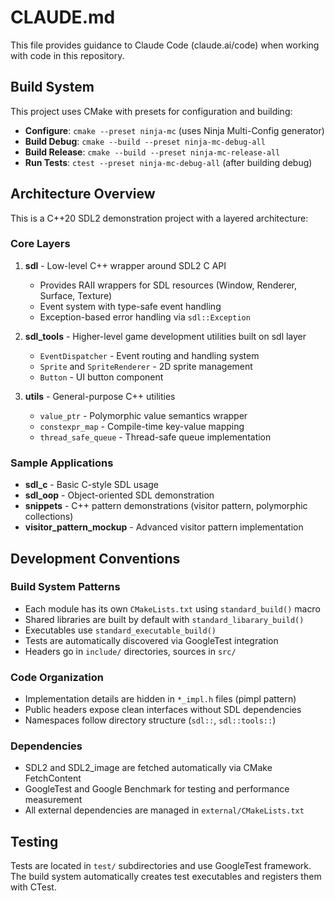 # CLAUDE.md

This file provides guidance to Claude Code (claude.ai/code) when working with code in this repository.

## Build System

This project uses CMake with presets for configuration and building:

- **Configure**: `cmake --preset ninja-mc` (uses Ninja Multi-Config generator)
- **Build Debug**: `cmake --build --preset ninja-mc-debug-all`
- **Build Release**: `cmake --build --preset ninja-mc-release-all`
- **Run Tests**: `ctest --preset ninja-mc-debug-all` (after building debug)

## Architecture Overview

This is a C++20 SDL2 demonstration project with a layered architecture:

### Core Layers
1. **sdl** - Low-level C++ wrapper around SDL2 C API
   - Provides RAII wrappers for SDL resources (Window, Renderer, Surface, Texture)
   - Event system with type-safe event handling
   - Exception-based error handling via `sdl::Exception`

2. **sdl_tools** - Higher-level game development utilities built on sdl layer
   - `EventDispatcher` - Event routing and handling system
   - `Sprite` and `SpriteRenderer` - 2D sprite management
   - `Button` - UI button component

3. **utils** - General-purpose C++ utilities
   - `value_ptr` - Polymorphic value semantics wrapper
   - `constexpr_map` - Compile-time key-value mapping
   - `thread_safe_queue` - Thread-safe queue implementation

### Sample Applications
- **sdl_c** - Basic C-style SDL usage
- **sdl_oop** - Object-oriented SDL demonstration
- **snippets** - C++ pattern demonstrations (visitor pattern, polymorphic collections)
- **visitor_pattern_mockup** - Advanced visitor pattern implementation

## Development Conventions

### Build System Patterns
- Each module has its own `CMakeLists.txt` using `standard_build()` macro
- Shared libraries are built by default with `standard_libarary_build()`
- Executables use `standard_executable_build()`
- Tests are automatically discovered via GoogleTest integration
- Headers go in `include/` directories, sources in `src/`

### Code Organization
- Implementation details are hidden in `*_impl.h` files (pimpl pattern)
- Public headers expose clean interfaces without SDL dependencies
- Namespaces follow directory structure (`sdl::`, `sdl::tools::`)

### Dependencies
- SDL2 and SDL2_image are fetched automatically via CMake FetchContent
- GoogleTest and Google Benchmark for testing and performance measurement
- All external dependencies are managed in `external/CMakeLists.txt`

## Testing

Tests are located in `test/` subdirectories and use GoogleTest framework. The build system automatically creates test executables and registers them with CTest.